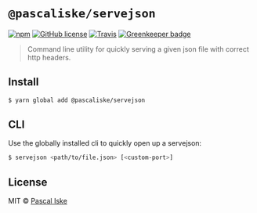 # `@pascaliske/servejson`

[![npm](https://img.shields.io/npm/v/@pascaliske/servejson.svg?style=flat)](https://www.npmjs.com/package/@pascaliske/servejson)
[![GitHub license](https://img.shields.io/badge/license-MIT-blue.svg?style=flat)](https://github.com/pascaliske/servejson/blob/master/LICENSE.md)
[![Travis](https://img.shields.io/travis/pascaliske/servejson.svg?style=flat)](https://travis-ci.org/pascaliske/servejson)
[![Greenkeeper badge](https://badges.greenkeeper.io/pascaliske/servejson.svg)](https://greenkeeper.io/)

> Command line utility for quickly serving a given json file with correct http headers.

## Install

```bash
$ yarn global add @pascaliske/servejson
```

## CLI

Use the globally installed cli to quickly open up a servejson:

```bash
$ servejson <path/to/file.json> [<custom-port>]
```

## License

MIT © [Pascal Iske](https://pascal-iske.de)
